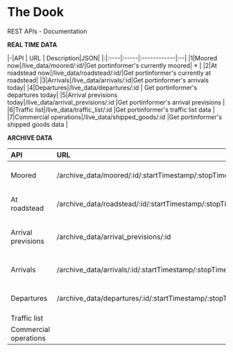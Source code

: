 # The Dook
REST APIs - Documentation 

**REAL TIME DATA**

|-|API | URL | Description|JSON|
|:|:----|:-----|:------------|:--|
|1|Moored now|/live_data/moored/:id/|Get portinformer's currently moored| * |
|2|At roadstead now|/live_data/roadstead/:id/|Get portinformer's currently at roadstead|
|3|Arrivals|/live_data/arrivals/:id|Get portinformer's arrivals today| 
|4|Departures|/live_data/departures/:id    | Get portinformer's departures today| 
|5|Arrival previsions today|/live_data/arrival_previsions/:id    |Get portinformer's arrival previsions  |
|6|Traffic list|/live_data/traffic_list/:id    |Get portinformer's traffic list data   |
|7|Commercial operations|/live_data/shipped_goods/:id    |Get portinformer's shipped goods data    |


**ARCHIVE DATA**

|API | URL | Description|
|:----|:-----|:------------|
|Moored|/archive_data/moored/:id/:startTimestamp/:stopTimestamp/|Get portinformer moored|
|At roadstead|/archive_data/roadstead/:id/:startTimestamp/:stopTimestamp/|Get portinformer at roadstead|
|Arrival previsions|/archive_data/arrival_previsions/:id    |Get portinformer's arrival previsions  |
|Arrivals|/archive_data/arrivals/:id/:startTimestamp/:stopTimestamp/|Get portinformer arrivals|
|Departures|/archive_data/departures/:id/:startTimestamp/:stopTimestamp/|Get portinformer departures| 
|Traffic list|    |    |
|Commercial operations|    |    |
